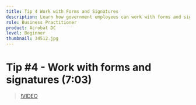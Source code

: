 ```yaml
---
title: Tip 4 Work with Forms and Signatures
description: Learn how government employees can work with forms and signatures from anywhere
role: Business Practitioner
product: Acrobat DC
level: Beginner
thumbnail: 34512.jpg
---
```


# Tip #4 - Work with forms and signatures (7:03)

>[!VIDEO](https://video.tv.adobe.com/v/34512)
